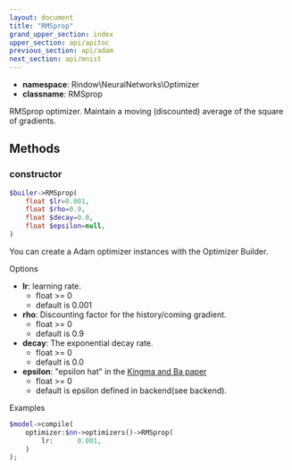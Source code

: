 ```yaml
---
layout: document
title: "RMSprop"
grand_upper_section: index
upper_section: api/apitoc
previous_section: api/adam
next_section: api/mnist
---
```


- **namespace**: Rindow\NeuralNetworks\Optimizer
- **classname**: RMSprop

RMSprop optimizer.
Maintain a moving (discounted) average of the square of gradients.

Methods
-------

### constructor
```php
$builer->RMSprop(
    float $lr=0.001,
    float $rho=0.9,
    float $decay=0.0,
    float $epsilon=null,
)
```
You can create a Adam optimizer instances with the Optimizer Builder.

Options

- **lr**: learning rate.
    - float >= 0
    - default is 0.001
- **rho**: Discounting factor for the history/coming gradient.
    - float >= 0
    - default is 0.9
- **decay**: The exponential decay rate.
    - float >= 0
    - default is 0.0
- **epsilon**: "epsilon hat" in the [Kingma and Ba paper](https://arxiv.org/abs/1412.6980)
    - float >= 0
    - default is epsilon defined in backend(see backend).


Examples

```php
$model->compile(
    optimizer:$nn->optimizers()->RMSprop(
        lr:      0.001,
    )
);
```
